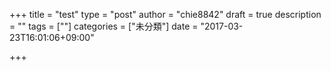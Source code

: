 +++
title = "test"
type = "post"
author = "chie8842"
draft = true
description = ""
tags = [""]
categories = ["未分類"]
date = "2017-03-23T16:01:06+09:00"

+++

